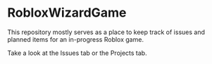 # RobloxWizardGame
This repository mostly serves as a place to keep track of issues and planned items for an in-progress Roblox game.

Take a look at the Issues tab or the Projects tab.
